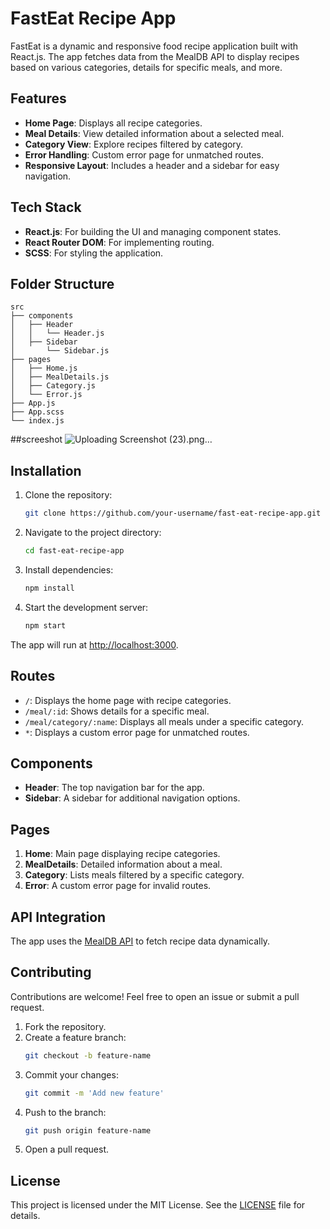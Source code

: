 # FastEat Recipe App

FastEat is a dynamic and responsive food recipe application built with React.js. The app fetches data from the MealDB API to display recipes based on various categories, details for specific meals, and more.

## Features

- **Home Page**: Displays all recipe categories.
- **Meal Details**: View detailed information about a selected meal.
- **Category View**: Explore recipes filtered by category.
- **Error Handling**: Custom error page for unmatched routes.
- **Responsive Layout**: Includes a header and a sidebar for easy navigation.

## Tech Stack

- **React.js**: For building the UI and managing component states.
- **React Router DOM**: For implementing routing.
- **SCSS**: For styling the application.

## Folder Structure

```
src
├── components
│   ├── Header
│   │   └── Header.js
│   ├── Sidebar
│       └── Sidebar.js
├── pages
│   ├── Home.js
│   ├── MealDetails.js
│   ├── Category.js
│   └── Error.js
├── App.js
├── App.scss
└── index.js
```
##screeshot
![Uploading Screenshot (23).png…]()


## Installation

1. Clone the repository:
   ```bash
   git clone https://github.com/your-username/fast-eat-recipe-app.git
   ```

2. Navigate to the project directory:
   ```bash
   cd fast-eat-recipe-app
   ```

3. Install dependencies:
   ```bash
   npm install
   ```

4. Start the development server:
   ```bash
   npm start
   ```

The app will run at [http://localhost:3000](http://localhost:3000).

## Routes

- `/`: Displays the home page with recipe categories.
- `/meal/:id`: Shows details for a specific meal.
- `/meal/category/:name`: Displays all meals under a specific category.
- `*`: Displays a custom error page for unmatched routes.

## Components

- **Header**: The top navigation bar for the app.
- **Sidebar**: A sidebar for additional navigation options.

## Pages

1. **Home**: Main page displaying recipe categories.
2. **MealDetails**: Detailed information about a meal.
3. **Category**: Lists meals filtered by a specific category.
4. **Error**: A custom error page for invalid routes.

## API Integration

The app uses the [MealDB API](https://www.themealdb.com/api.php) to fetch recipe data dynamically.

## Contributing

Contributions are welcome! Feel free to open an issue or submit a pull request.

1. Fork the repository.
2. Create a feature branch:
   ```bash
   git checkout -b feature-name
   ```
3. Commit your changes:
   ```bash
   git commit -m 'Add new feature'
   ```
4. Push to the branch:
   ```bash
   git push origin feature-name
   ```
5. Open a pull request.

## License

This project is licensed under the MIT License. See the [LICENSE](LICENSE) file for details.
